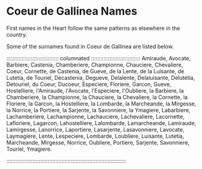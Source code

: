 # Coeur de Gallinea Names

First names in the Heart follow the same patterns as elsewhere in the country. 

Some of the surnames found in Coeur de Gallinea are listed below.

:::::::::::::::::::::::::::::::::: columnated ::::::::::::::::::::::::::::::::
Amiraude, Avocate, Barbiere, Castenia, Chamberiere, Championne, Chauciere, Chevaliere, Coeur, Cornette, de Castenia, de Gueve, de la Lente, de la Luisante, de Lutetia,
de Touriel, Decastenia, Degueve, Delalente, Delaluisante, Delutetia, Detouriel, du Coeur, Ducoeur, Especiere, Floriere, Garcon, Gueve, Hostelliere, l'Amiraude, l'Avocate,
l'Especiere, l'Oubliere, la Barbiere, la Chamberiere, la Championne, la Chauciere, la Chevaliere, la Cornette, la Floriere, la Garcon, la Hostelliere, la Lombarde,
la Marcheande, la Mirgesse, la Norrice, la Portiere, la Sarjente, la Savonniere, la Ymagiere, Labarbiere, Lachamberiere, Lachampionne, Lachauciere, Lachevaliere, Lacornette,
Lafloriere, Lagarcon, Lahostelliere, Lalombarde, Lamarcheande, Lamiraude, Lamirgesse, Lanorrice, Laportiere, Lasarjente, Lasavonniere, Lavocate, Laymagiere, Lente, Lespeciere,
Lombarde, Loubliere, Luisante, Lutetia, Marcheande, Mirgesse, Norrice, Oubliere, Portiere, Sarjente, Savonniere, Touriel, Ymagiere.

::::::::::::::::::::::::::::::::::::::::::::::::::::::::::::::::::::::::::::::
